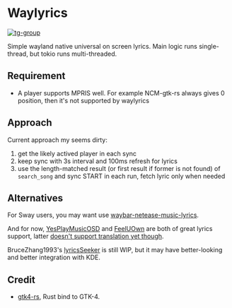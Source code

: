 # Waylyrics

[![tg-group](https://img.shields.io/badge/tg%20group-open-blue)](https://t.me/waylyrics)

Simple wayland native universal on screen lyrics.
Main logic runs single-thread, but tokio runs multi-threaded.

## Requirement

- A player supports MPRIS well. For example NCM-gtk-rs always gives 0 position, then it's not supported by waylyrics

## Approach

Current approach my seems dirty:

1. get the likely actived player in each sync
2. keep sync with 3s interval and 100ms refresh for lyrics
3. use the length-matched result (or first result if former is not found) of `search_song` and sync START in each run, fetch lyric only when needed

## Alternatives

[YesPlayMusicOSD]: https://github.com/shih-liang/YesPlayMusicOSD
[FeelUOwn]: https://github.com/feeluown/FeelUOwn
[doesn't support translation yet though]: https://github.com/feeluown/FeelUOwn/issues/643 
[waybar-netease-music-lyrics]: https://github.com/kangxiaoju/waybar-netease-music-lyrics

For Sway users, you may want use [waybar-netease-music-lyrics].

And for now, [YesPlayMusicOSD]
and [FeelUOwn]
are both of great lyrics support, latter [doesn't support translation yet though].

BruceZhang1993's [lyricsSeeker](https://github.com/BruceZhang1993/LyricsSeeker) is still WIP, but it may have better-looking and better integration with KDE.

## Credit

[gtk4-rs]: https://github.com/gtk-rs/gtk4-rs

- [gtk4-rs], Rust bind to GTK-4.
